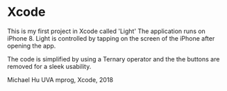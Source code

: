 # Xcode

This is my first project in Xcode called 'Light'
The application runs on iPhone 8. Light is controlled by tapping on the screen of the iPhone after opening the app.

The code is simplified by using a Ternary operator and the the buttons are removed for a sleek usability.

Michael Hu
UVA mprog, Xcode, 2018
